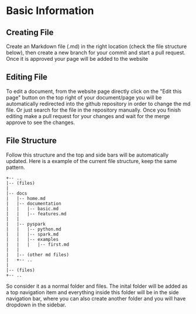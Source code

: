 # Basic Information


## Creating File

Create an Markdown file (.md) in the right location (check the file structure below), then create a new branch for your commit and start a pull request. Once it is approved your page will be added to the website

## Editing File

To edit a document, from the website page directly click on the "Edit this page" button on the top right of your document/page you will be automatically redirected into the github repository in order to change the md file.
Or just search for the file in the repository manually.
Once you finish editing make a pull request for your changes and wait for the merge approve to see the changes.

## File Structure

Follow this structure and the top and side bars will be automatically updated. Here is a example of the current file structure, keep the same pattern.

```
+-- ..
|-- (files)
|
|-- docs
|   |-- home.md 
|   |-- documentation
|   |   |-- basic.md 
|   |   |-- features.md
|   |
|   |-- pyspark
|   |   |-- python.md
|   |   |-- spark.md
|   |   |-- examples
|   |   |   |-- first.md
|   |
|   |-- (other md files)
|   +-- ..
|
|-- (files)
+-- ..
```
So consider it as a normal folder and files. The inital folder will be added as a top navigation item and everything inside this folder will be in the side navigation bar, where you can also create another folder and you will have dropdown in the sidebar.




